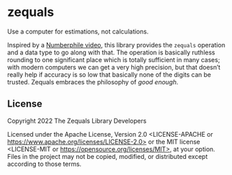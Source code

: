 # zequals
Use a computer for estimations, not calculations.

Inspired by a [Numberphile video](https://www.youtube.com/watch?v=aOJOfh2_4PE), this library provides the `zequals` operation and a data type to go along with that. The operation is basically ruthless rounding to one significant place which is totally sufficient in many cases; with modern computers we can get a very high precision, but that doesn’t really help if accuracy is so low that basically none of the digits can be trusted. Zequals embraces the philosophy of *good enough*.

## License
Copyright 2022 The Zequals Library Developers

Licensed under the Apache License, Version 2.0 <LICENSE-APACHE or https://www.apache.org/licenses/LICENSE-2.0> or the MIT license <LICENSE-MIT or https://opensource.org/licenses/MIT>, at your option. Files in the project may not be copied, modified, or distributed except according to those terms.
